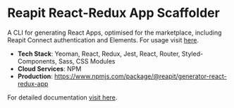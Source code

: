 # Reapit React-Redux App Scaffolder

A CLI for generating React Apps, optimised for the marketplace, including Reapit Connect authentication and Elements. For usage visit [here](https://foundations-documentation.reapit.cloud/api/web#react-app-scaffolder).

- **Tech Stack**: Yeoman, React, Redux, Jest, React, Router, Styled-Components, Sass, CSS Modules
- **Cloud Services**: NPM
- **Production**: https://www.npmjs.com/package/@reapit/generator-react-redux-app

For detailed documentation [visit here](https://foundations-documentation.reapit.cloud/open-source/packages#react-app-scaffolder).
